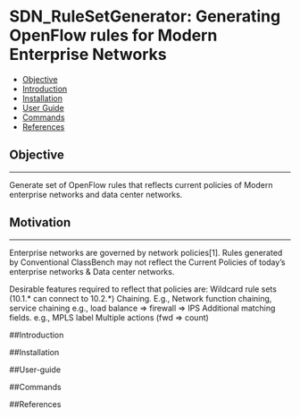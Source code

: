 SDN_RuleSetGenerator: Generating OpenFlow rules for Modern Enterprise Networks
===============================================
- [Objective](#Objective)
- [Introduction](#introduction)
- [Installation](#installation)
- [User Guide](#user-guide)
- [Commands](#commands)
- [References](#references)


## Objective
------------
Generate set of OpenFlow rules that reflects current policies of Modern enterprise networks and data center networks.

## Motivation
-------------
Enterprise networks are governed by network policies[1]. 
Rules generated by Conventional ClassBench may not reflect the Current Policies of today’s enterprise networks & Data center networks.

Desirable features required to reflect that policies are:
Wildcard rule sets 
    (10.1.* can connect to 10.2.*)
Chaining. E.g., Network  function
     chaining, service chaining
     e.g., load balance => firewall =>          	  IPS
Additional matching fields. e.g., MPLS label
 Multiple actions (fwd => count)


##Introduction


##Installation


##User-guide


##Commands

##References


